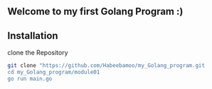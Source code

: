 ## Welcome to my first Golang Program :)

## Installation
clone the Repository

``` bash 
git clone "https://github.com/Habeebamoo/my_Golang_program.git 
cd my_Golang_program/module01
go run main.go
